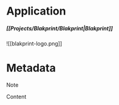 # Application
##### [[Projects/Blakprint/Blakprint|Blakprint]]
![[blakprint-logo.png]]



# Metadata
> [!NOTE]
> Content
